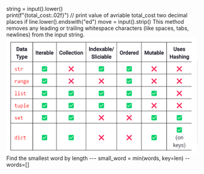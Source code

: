 string = input().lower()  
print(f"{total_cost:.02f}") // print value of avriable total_cost two decimal places
if line.lower().endswith("ed")
move = input().strip() This method removes any leading or trailing whitespace characters (like spaces, tabs, newlines) from the input string.
![alt text](image.png)
Find the smallest word by length --- small_word = min(words, key=len) -- words=[]
